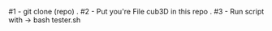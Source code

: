 #1  - git clone (repo) .
#2  - Put you're File cub3D in this repo .
#3  - Run script with -> bash tester.sh
